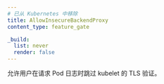 ```yaml
---
# 已从 Kubernetes 中移除
title: AllowInsecureBackendProxy
content_type: feature_gate

_build:
  list: never
  render: false
---
```

<!--
# Removed from Kubernetes
title: AllowInsecureBackendProxy
content_type: feature_gate

_build:
  list: never
  render: false
-->

<!--
Enable the users to skip TLS verification of
kubelets on Pod log requests.
-->
允许用户在请求 Pod 日志时跳过 kubelet 的 TLS 验证。
